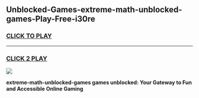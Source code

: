 
## Unblocked-Games-extreme-math-unblocked-games-Play-Free-i30re
<h3>
<a href="https://premium76.site?title=extreme-math-unblocked-games&ref=21A">CLICK TO PLAY</a></h3>
<hr>

<h3>
<a href="https://premium76.site?title=extreme-math-unblocked-games&ref=21A">CLICK 2 PLAY</a>
  
</h3>

<a href="https://premium76.site?title=extreme-math-unblocked-games&ref=21A"><img src="https://clearcache.store/games.png"></a>


**extreme-math-unblocked-games games unblocked: Your Gateway to Fun and Accessible Online Gaming**
